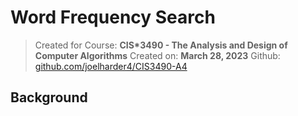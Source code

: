 # Word Frequency Search
> Created for Course: **CIS\*3490 - The Analysis and Design of Computer Algorithms**
> Created on: **March 28, 2023**
> Github: [github.com/joelharder4/CIS3490-A4](https://github.com/joelharder4/CIS3490-A4/)

## Background

